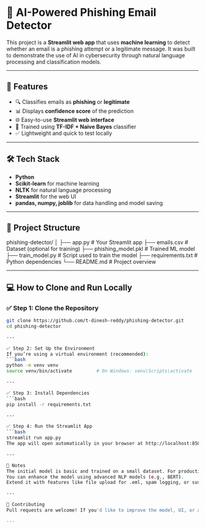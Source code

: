 # 📧 AI-Powered Phishing Email Detector

This project is a **Streamlit web app** that uses **machine learning** to detect whether an email is a phishing attempt or a legitimate message. It was built to demonstrate the use of AI in cybersecurity through natural language processing and classification models.

---

## 🚀 Features

- 🔍 Classifies emails as **phishing** or **legitimate**
- 📊 Displays **confidence score** of the prediction
- 🌐 Easy-to-use **Streamlit web interface**
- 🧠 Trained using **TF-IDF + Naive Bayes** classifier
- ✅ Lightweight and quick to test locally

---

## 🛠️ Tech Stack

- **Python**
- **Scikit-learn** for machine learning
- **NLTK** for natural language processing
- **Streamlit** for the web UI
- **pandas, numpy, joblib** for data handling and model saving

---

## 📂 Project Structure

phishing-detector/
│
├── app.py                  # Your Streamlit app
├── emails.csv              # Dataset (optional for training)
├── phishing_model.pkl      # Trained ML model
├── train_model.py          # Script used to train the model
├── requirements.txt        # Python dependencies
└── README.md               # Project overview

---

## 💻 How to Clone and Run Locally

### ✅ Step 1: Clone the Repository

```bash
git clone https://github.com/t-dinesh-reddy/phishing-detector.git
cd phishing-detector

---

✅ Step 2: Set Up the Environment
If you’re using a virtual environment (recommended):
```bash
python -m venv venv
source venv/bin/activate         # On Windows: venv\Scripts\activate

---

✅ Step 3: Install Dependencies
```bash
pip install -r requirements.txt

---

✅ Step 4: Run the Streamlit App
```bash
streamlit run app.py
The app will open automatically in your browser at http://localhost:8501

---

📌 Notes
The initial model is basic and trained on a small dataset. For production use, train it with a larger phishing email dataset.
You can enhance the model using advanced NLP models (e.g., BERT).
Extend it with features like file upload for .eml, spam logging, or suspicious keyword highlighting.

---

🙌 Contributing
Pull requests are welcome! If you'd like to improve the model, UI, or add features, feel free to fork the repo and open a PR.

---

